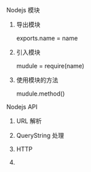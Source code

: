 Nodejs 模块

1. 导出模块

    exports.name = name

2. 引入模块

    mudule = require(name)

3. 使用模块的方法

    mudule.method()

Nodejs API

1. URL 解析

2. QueryString 处理

3. HTTP

4.